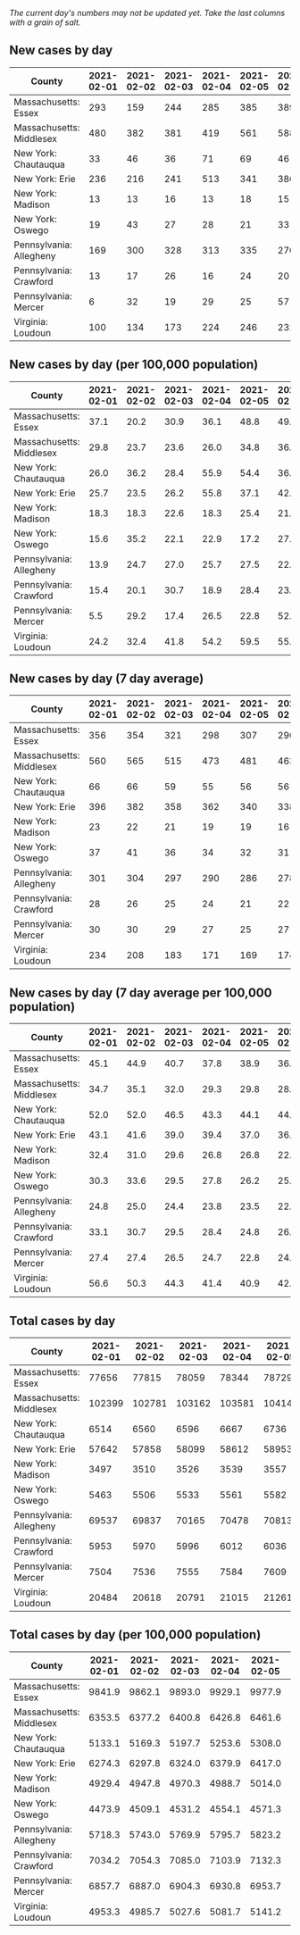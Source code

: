 _The current day's numbers may not be updated yet. Take the last columns with a grain of salt._
## New cases by day

| County | 2021-02-01 | 2021-02-02 | 2021-02-03 | 2021-02-04 | 2021-02-05 | 2021-02-06 | 2021-02-07 |
| --- | --- | --- | --- | --- | --- | --- | --- |
| Massachusetts: Essex | 293 | 159 | 244 | 285 | 385 | 389 | 393 |
| Massachusetts: Middlesex | 480 | 382 | 381 | 419 | 561 | 588 | 536 |
| New York: Chautauqua | 33 | 46 | 36 | 71 | 69 | 46 | 37 |
| New York: Erie | 236 | 216 | 241 | 513 | 341 | 386 | 269 |
| New York: Madison | 13 | 13 | 16 | 13 | 18 | 15 | 29 |
| New York: Oswego | 19 | 43 | 27 | 28 | 21 | 33 | 26 |
| Pennsylvania: Allegheny | 169 | 300 | 328 | 313 | 335 | 270 | 260 |
| Pennsylvania: Crawford | 13 | 17 | 26 | 16 | 24 | 20 | 13 |
| Pennsylvania: Mercer | 6 | 32 | 19 | 29 | 25 | 57 | 13 |
| Virginia: Loudoun | 100 | 134 | 173 | 224 | 246 | 231 | 60 |

## New cases by day (per 100,000 population)

| County | 2021-02-01 | 2021-02-02 | 2021-02-03 | 2021-02-04 | 2021-02-05 | 2021-02-06 | 2021-02-07 |
| --- | --- | --- | --- | --- | --- | --- | --- |
| Massachusetts: Essex | 37.1 | 20.2 | 30.9 | 36.1 | 48.8 | 49.3 | 49.8 |
| Massachusetts: Middlesex | 29.8 | 23.7 | 23.6 | 26.0 | 34.8 | 36.5 | 33.3 |
| New York: Chautauqua | 26.0 | 36.2 | 28.4 | 55.9 | 54.4 | 36.2 | 29.2 |
| New York: Erie | 25.7 | 23.5 | 26.2 | 55.8 | 37.1 | 42.0 | 29.3 |
| New York: Madison | 18.3 | 18.3 | 22.6 | 18.3 | 25.4 | 21.1 | 40.9 |
| New York: Oswego | 15.6 | 35.2 | 22.1 | 22.9 | 17.2 | 27.0 | 21.3 |
| Pennsylvania: Allegheny | 13.9 | 24.7 | 27.0 | 25.7 | 27.5 | 22.2 | 21.4 |
| Pennsylvania: Crawford | 15.4 | 20.1 | 30.7 | 18.9 | 28.4 | 23.6 | 15.4 |
| Pennsylvania: Mercer | 5.5 | 29.2 | 17.4 | 26.5 | 22.8 | 52.1 | 11.9 |
| Virginia: Loudoun | 24.2 | 32.4 | 41.8 | 54.2 | 59.5 | 55.9 | 14.5 |

## New cases by day (7 day average)

| County | 2021-02-01 | 2021-02-02 | 2021-02-03 | 2021-02-04 | 2021-02-05 | 2021-02-06 | 2021-02-07 |
| --- | --- | --- | --- | --- | --- | --- | --- |
| Massachusetts: Essex | 356 | 354 | 321 | 298 | 307 | 290 | 307 |
| Massachusetts: Middlesex | 560 | 565 | 515 | 473 | 481 | 463 | 478 |
| New York: Chautauqua | 66 | 66 | 59 | 55 | 56 | 56 | 48 |
| New York: Erie | 396 | 382 | 358 | 362 | 340 | 338 | 315 |
| New York: Madison | 23 | 22 | 21 | 19 | 19 | 16 | 17 |
| New York: Oswego | 37 | 41 | 36 | 34 | 32 | 31 | 28 |
| Pennsylvania: Allegheny | 301 | 304 | 297 | 290 | 286 | 278 | 282 |
| Pennsylvania: Crawford | 28 | 26 | 25 | 24 | 21 | 22 | 18 |
| Pennsylvania: Mercer | 30 | 30 | 29 | 27 | 25 | 27 | 26 |
| Virginia: Loudoun | 234 | 208 | 183 | 171 | 169 | 174 | 167 |

## New cases by day (7 day average per 100,000 population)

| County | 2021-02-01 | 2021-02-02 | 2021-02-03 | 2021-02-04 | 2021-02-05 | 2021-02-06 | 2021-02-07 |
| --- | --- | --- | --- | --- | --- | --- | --- |
| Massachusetts: Essex | 45.1 | 44.9 | 40.7 | 37.8 | 38.9 | 36.8 | 38.9 |
| Massachusetts: Middlesex | 34.7 | 35.1 | 32.0 | 29.3 | 29.8 | 28.7 | 29.7 |
| New York: Chautauqua | 52.0 | 52.0 | 46.5 | 43.3 | 44.1 | 44.1 | 37.8 |
| New York: Erie | 43.1 | 41.6 | 39.0 | 39.4 | 37.0 | 36.8 | 34.3 |
| New York: Madison | 32.4 | 31.0 | 29.6 | 26.8 | 26.8 | 22.6 | 24.0 |
| New York: Oswego | 30.3 | 33.6 | 29.5 | 27.8 | 26.2 | 25.4 | 22.9 |
| Pennsylvania: Allegheny | 24.8 | 25.0 | 24.4 | 23.8 | 23.5 | 22.9 | 23.2 |
| Pennsylvania: Crawford | 33.1 | 30.7 | 29.5 | 28.4 | 24.8 | 26.0 | 21.3 |
| Pennsylvania: Mercer | 27.4 | 27.4 | 26.5 | 24.7 | 22.8 | 24.7 | 23.8 |
| Virginia: Loudoun | 56.6 | 50.3 | 44.3 | 41.4 | 40.9 | 42.1 | 40.4 |

## Total cases by day

| County | 2021-02-01 | 2021-02-02 | 2021-02-03 | 2021-02-04 | 2021-02-05 | 2021-02-06 | 2021-02-07 |
| --- | --- | --- | --- | --- | --- | --- | --- |
| Massachusetts: Essex | 77656 | 77815 | 78059 | 78344 | 78729 | 79118 | 79511 |
| Massachusetts: Middlesex | 102399 | 102781 | 103162 | 103581 | 104142 | 104730 | 105266 |
| New York: Chautauqua | 6514 | 6560 | 6596 | 6667 | 6736 | 6782 | 6819 |
| New York: Erie | 57642 | 57858 | 58099 | 58612 | 58953 | 59339 | 59608 |
| New York: Madison | 3497 | 3510 | 3526 | 3539 | 3557 | 3572 | 3601 |
| New York: Oswego | 5463 | 5506 | 5533 | 5561 | 5582 | 5615 | 5641 |
| Pennsylvania: Allegheny | 69537 | 69837 | 70165 | 70478 | 70813 | 71083 | 71343 |
| Pennsylvania: Crawford | 5953 | 5970 | 5996 | 6012 | 6036 | 6056 | 6069 |
| Pennsylvania: Mercer | 7504 | 7536 | 7555 | 7584 | 7609 | 7666 | 7679 |
| Virginia: Loudoun | 20484 | 20618 | 20791 | 21015 | 21261 | 21492 | 21552 |

## Total cases by day (per 100,000 population)

| County | 2021-02-01 | 2021-02-02 | 2021-02-03 | 2021-02-04 | 2021-02-05 | 2021-02-06 | 2021-02-07 |
| --- | --- | --- | --- | --- | --- | --- | --- |
| Massachusetts: Essex | 9841.9 | 9862.1 | 9893.0 | 9929.1 | 9977.9 | 10027.2 | 10077.0 |
| Massachusetts: Middlesex | 6353.5 | 6377.2 | 6400.8 | 6426.8 | 6461.6 | 6498.1 | 6531.4 |
| New York: Chautauqua | 5133.1 | 5169.3 | 5197.7 | 5253.6 | 5308.0 | 5344.2 | 5373.4 |
| New York: Erie | 6274.3 | 6297.8 | 6324.0 | 6379.9 | 6417.0 | 6459.0 | 6488.3 |
| New York: Madison | 4929.4 | 4947.8 | 4970.3 | 4988.7 | 5014.0 | 5035.2 | 5076.0 |
| New York: Oswego | 4473.9 | 4509.1 | 4531.2 | 4554.1 | 4571.3 | 4598.4 | 4619.6 |
| Pennsylvania: Allegheny | 5718.3 | 5743.0 | 5769.9 | 5795.7 | 5823.2 | 5845.4 | 5866.8 |
| Pennsylvania: Crawford | 7034.2 | 7054.3 | 7085.0 | 7103.9 | 7132.3 | 7155.9 | 7171.3 |
| Pennsylvania: Mercer | 6857.7 | 6887.0 | 6904.3 | 6930.8 | 6953.7 | 7005.8 | 7017.7 |
| Virginia: Loudoun | 4953.3 | 4985.7 | 5027.6 | 5081.7 | 5141.2 | 5197.1 | 5211.6 |

